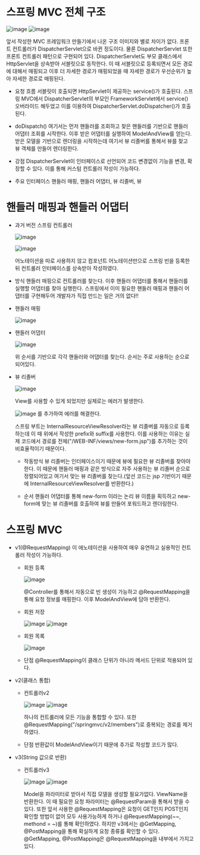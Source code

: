 # 스프링 MVC 전체 구조
![image](https://github.com/ManchanTime/TrashBoys/assets/127479677/911bbcbd-41c6-487a-b7c7-bd9b12ca7957)
![image](https://github.com/ManchanTime/TrashBoys/assets/127479677/4d95b6ca-8263-48dd-8e47-6a0f4c1c2149)

앞서 작성한 MVC 프레임워크 만들기에서 나온 구조 이미지와 별로 차이가 없다.
프론트 컨트롤러가 DispatcherServlet으로 바뀐 정도이다.
물론 DispatcherServlet 또한 프론트 컨트롤러 패턴으로 구현되어 있다.
DispatcherServlet도 부모 클래스에서 HttpServlet을 상속받아 서블릿으로 동작한다.
이 때 서블릿으로 등록되면서 모든 경로에 대해서 매핑되고 이후 더 자세한 경로가 매핑되었을 때 자세한 경로가 우선순위가 높아 자세한 경로로 매핑된다.

+ 요청 흐름
  서블릿이 호출되면 HttpServlet이 제공하는 service()가 호출된다.
  스프링 MVC에서 DispatcherServlet의 부모인 FrameworkServlet에서 service() 오버라이드 해두었고
  이를 이용하여 DispatcherServlet.doDispatcher()가 호출된다.

+ doDispatch()
  여기서는 먼저 핸들러를 조회하고 찾은 핸들러를 기반으로 핸들러 어댑터 조회를 시작한다. 이후 받은 어댑터를 실행하여 ModelAndView를 얻는다.
  받은 모델을 기반으로 렌더링을 시작하는데 여기서 뷰 리졸버를 통해서 뷰를 찾고 뷰 객체를 만들어 렌더링한다.

+ 강점
  DispatcherServlet이 인터페이스로 선언되어 코드 변경없이 기능을 변경, 확장할 수 있다.
  이를 통해 커스텀 컨트롤러 작성이 가능하다.

+ 주요 인터페이스
  핸들러 매핑, 핸들러 어댑터, 뷰 리졸버, 뷰

# 핸들러 매핑과 핸들러 어댑터

+ 과거 버전 스프링 컨트롤러
  
  ![image](https://github.com/ManchanTime/TrashBoys/assets/127479677/a974adb1-f28e-4e6c-a67a-4e4a70c88b57)

  ![image](https://github.com/ManchanTime/TrashBoys/assets/127479677/ccad7228-b654-47ee-85d5-a6e5959694f9)

  어노테이션을 따로 사용하지 않고 컴포넌트 어노테이션만으로 스프링 빈을 등록한 뒤 컨트롤러 인터페이스를 상속받아 작성하였다.

+ 방식
  핸들러 매핑으로 컨트롤러를 찾는다. 이후 핸들러 어댑터를 통해서 핸들러를 실행할 어댑터를 찾아 실행한다.
  스프링에서 이미 필요한 핸들러 매핑과 핸들러 어댑터를 구현해두어 개발자가 직접 만드는 일은 거의 없다!!

+ 핸들러 매핑
  
  ![image](https://github.com/ManchanTime/TrashBoys/assets/127479677/c54cf555-7113-4f90-bda2-32ab8d7230ae)

+ 핸들러 어댑터
  
  ![image](https://github.com/ManchanTime/TrashBoys/assets/127479677/6df81d57-a8a6-406c-9165-931fb6fc4f34)

  위 순서를 기반으로 각각 핸들러와 어댑터를 찾는다. 순서는 주로 사용하는 순으로 되어있다.

+ 뷰 리졸버
  
  ![image](https://github.com/ManchanTime/TrashBoys/assets/127479677/78286098-3053-4ecb-b7d0-e4b352d75328)

  View를 사용할 수 있게 되었지만 실제로는 에러가 발생한다.
  
  ![image](https://github.com/ManchanTime/TrashBoys/assets/127479677/95bb58f0-6d66-4f83-b9ce-90fe8d6d8ccc)
  를 추가하여 에러를 해결한다.

  스프링 부트는 InternalResourceViewResolver라는 뷰 리졸버를 자동으로 등록하는데 이 때 위에서 작성한 prefix와 suffix를 사용한다.
  이를 사용하는 이유는 실제 코드에서 경로를 전체("/WEB-INF/views/new-form.jsp")를 추가하는 것이 비효율적이기 때문이다.

  + 작동방식
    뷰 리졸버는 인터페이스이기 때문에 뷰에 필요한 뷰 리졸버를 찾아야한다. 이 때문에 핸들러 매핑과 같은 방식으로 자주 사용하는 뷰 리졸버 순으로 정렬되어있고
    여기서 맞는 뷰 리졸버를 찾는다.(앞선 코드는 jsp 기반이기 때문에 InternalResourceViewResolver를 반환한다.)

  + 순서
    핸들러 어댑터를 통해 new-form 이라는 논리 뷰 이름을 획득하고 new-form에 맞는 뷰 리졸버를 호출하여 뷰를 만들어 포워드하고 렌더링한다.

# 스프링 MVC

+ v1(@RequestMapping)
  이 애노테이션을 사용하여 매우 유연하고 실용적인 컨트롤러 작성이 가능하다.

  + 회원 등록
    
    ![image](https://github.com/ManchanTime/TrashBoys/assets/127479677/f55b50d6-6629-46bf-b9f2-261f8b947dd5)

    @Controller를 통해서 자동으로 빈 생성이 가능하고 @RequestMapping을 통해 요청 정보를 매핑한다.
    이후 ModelAndView에 담아 반환한다.

  + 회원 저장
    
    ![image](https://github.com/ManchanTime/TrashBoys/assets/127479677/714b306d-8b93-4fa4-b465-6acdc57e6978)
    ![image](https://github.com/ManchanTime/TrashBoys/assets/127479677/cc0725be-bd9f-46f5-9c74-63e5012333e1)

  + 회원 목록
    
    ![image](https://github.com/ManchanTime/TrashBoys/assets/127479677/22702fe4-fde6-4c53-9f98-1e88fd9c6d88)

  + 단점
    @RequestMapping이 클래스 단위가 아니라 메서드 단위로 적용되어 있다.

+ v2(클래스 통합)

  + 컨트롤러v2
    
    ![image](https://github.com/ManchanTime/TrashBoys/assets/127479677/700822ba-94b3-41a4-afe4-07d36e767fc9)
    ![image](https://github.com/ManchanTime/TrashBoys/assets/127479677/d6dfc1fa-e3cc-405e-8044-5c9bf9622f74)

    하나의 컨트롤러에 모든 기능을 통합할 수 있다. 또한 @RequestMapping("/springmvc/v2/members")로 중복되는 경로를 제거하였다.

  + 단점
    반환값이 ModelAndView이기 때문에 추가로 작성할 코드가 많다.

+ v3(String 값으로 반환)

  + 컨트롤러v3
    
    ![image](https://github.com/ManchanTime/TrashBoys/assets/127479677/845da0f0-44e9-4e40-b021-02d34c6765b6)
    ![image](https://github.com/ManchanTime/TrashBoys/assets/127479677/2d4efd66-589c-435e-b435-bf084d6cc70d)

    Model을 파라미터로 받아서 직접 모델을 생성할 필요가없다.
    ViewName을 반환한다. 이 때 필요한 요청 파라미터는 @RequestParam을 통해서 받을 수 있다.
    또한 앞서 사용한 @RequestMapping은 요청이 GET인지 POST인지 확인할 방법이 없어 모두 사용가능하게 하거나
    @RequestMapping(~~, methond = ~)를 통해 확인하였다. 하지만 v3에서는 @GetMapping, @PostMapping을 통해 확실하게 요청 종류를 확인할 수 있다.
    @GetMapping, @PostMapping은 @RequestMapping을 내부에서 가지고 있다.

